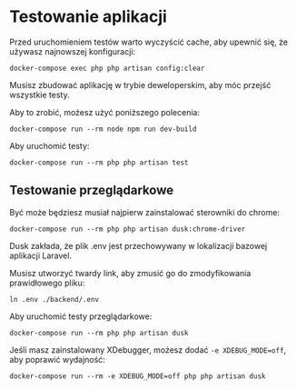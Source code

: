 # Testowanie aplikacji
Przed uruchomieniem testów warto wyczyścić cache, aby upewnić się, że używasz najnowszej konfiguracji:
```
docker-compose exec php php artisan config:clear
```

Musisz zbudować aplikację w trybie deweloperskim, aby móc przejść wszystkie testy.

Aby to zrobić, możesz użyć poniższego polecenia:
```shell script
docker-compose run --rm node npm run dev-build
```

Aby uruchomić testy:
```shell script
docker-compose run --rm php php artisan test
```

## Testowanie przeglądarkowe
Być może będziesz musiał najpierw zainstalować sterowniki do chrome:
```shell script
docker-compose run --rm php php artisan dusk:chrome-driver
```

Dusk zakłada, że plik .env jest przechowywany w lokalizacji bazowej aplikacji Laravel.

Musisz utworzyć twardy link, aby zmusić go do zmodyfikowania prawidłowego pliku:
```shell script
ln .env ./backend/.env
```

Aby uruchomić testy przeglądarkowe:
```shell script
docker-compose run --rm php php artisan dusk
```

Jeśli masz zainstalowany XDebugger, możesz dodać `-e XDEBUG_MODE=off`, aby poprawić wydajność:
```shell script
docker-compose run --rm -e XDEBUG_MODE=off php php artisan dusk
```

